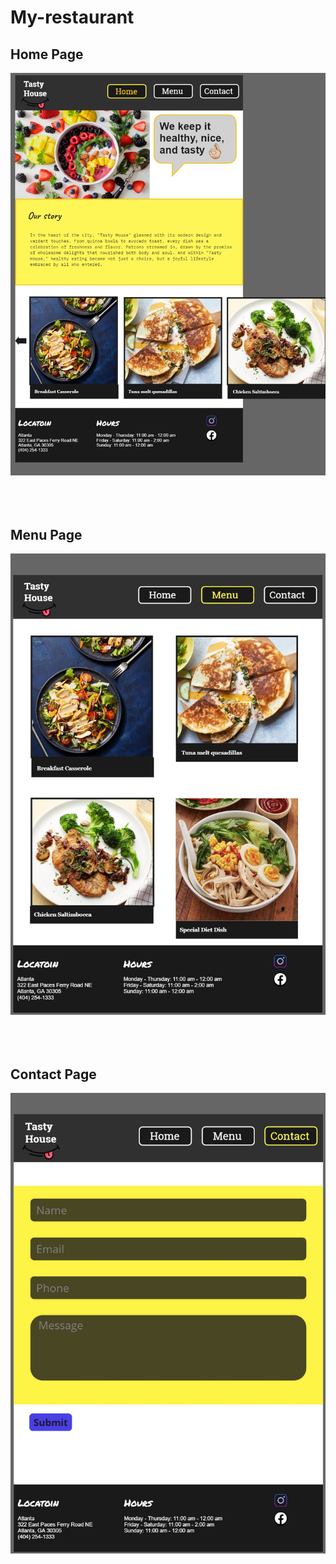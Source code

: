 # My-restaurant

## Home Page
![Home Page](images/home.jpg)
</br></br></br></br>

## Menu Page
![Menu Page](images/menu.jpg)
</br></br></br></br>

## Contact Page
![Contact Page](images/contact.jpg)